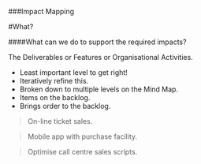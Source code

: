 ###Impact Mapping

#What?

####What can we do to support the required impacts?

The Deliverables or Features or Organisational Activities.

* Least important level to get right!
* Iteratively refine this.
* Broken down to multiple levels on the Mind Map.
* Items on the backlog.
* Brings order to the backlog.

> On-line ticket sales.

> Mobile app with purchase facility.

> Optimise call centre sales scripts.
